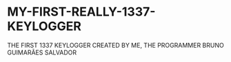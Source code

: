 # MY-FIRST-REALLY-1337-KEYLOGGER
THE FIRST 1337 KEYLOGGER CREATED BY ME, THE PROGRAMMER BRUNO GUIMARÃES SALVADOR
